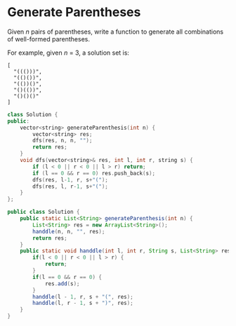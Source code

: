 # Generate Parentheses

Given *n* pairs of parentheses, write a function to generate all combinations of well-formed parentheses.

For example, given *n* = 3, a solution set is:

```
[
  "((()))",
  "(()())",
  "(())()",
  "()(())",
  "()()()"
]
```

```c++
class Solution {
public:
    vector<string> generateParenthesis(int n) {
        vector<string> res;
        dfs(res, n, n, "");
        return res;
    }
    void dfs(vector<string>& res, int l, int r, string s) {
        if (l < 0 || r < 0 || l > r) return;
        if (l == 0 && r == 0) res.push_back(s);
        dfs(res, l-1, r, s+"(");
        dfs(res, l, r-1, s+"(");
    }
};
```



```java
public class Solution {
    public static List<String> generateParenthesis(int n) {
        List<String> res = new ArrayList<String>();
        handdle(n, n, "", res);
        return res;
    }
    public static void handdle(int l, int r, String s, List<String> res) {
        if(l < 0 || r < 0 || l > r) {
            return;
        }
        if(l == 0 && r == 0) {
            res.add(s);
        }
        handdle(l - 1, r, s + "(", res);
        handdle(l, r - 1, s + ")", res);
    }
}
```

